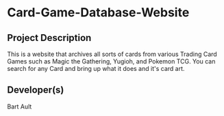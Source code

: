 # Card-Game-Database-Website
## Project Description
This is a website that archives all sorts of cards from various Trading Card Games such as Magic the Gathering, Yugioh, and Pokemon TCG. You can search for any Card and bring up what it does and it's card art.
## Developer(s)
Bart Ault
